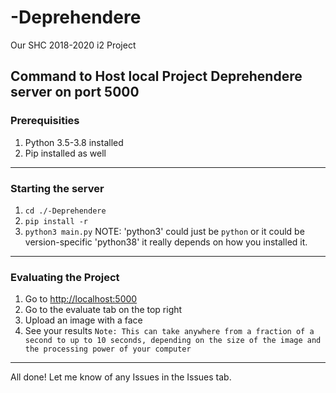 # -Deprehendere
Our SHC 2018-2020 i2 Project

## Command to Host local Project Deprehendere server on port 5000

### Prerequisities

1. Python 3.5-3.8 installed
2. Pip installed as well

***

### Starting the server

1. `cd ./-Deprehendere`
2. `pip install -r`
3. `python3 main.py` NOTE: 'python3' could just be `python` or it could be version-specific 'python38' it really depends on how you installed it.

***

### Evaluating the Project

1. Go to [http://localhost:5000](http://localhost:5000)
2. Go to the evaluate tab on the top right
3. Upload an image with a face
4. See your results `Note: This can take anywhere from a fraction of a second to up to 10 seconds, depending on the size of the image and the processing power of your computer`

***
All done! Let me know of any Issues in the Issues tab.
